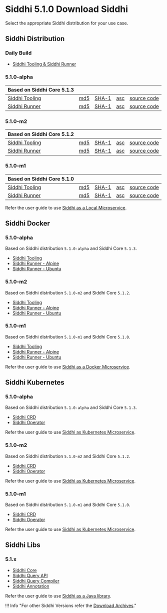 # Siddhi 5.1.0 Download Siddhi

Select the appropriate Siddhi distribution for your use case. 

## Siddhi Distribution 

### **Daily Build**

<ul>
  <li><a target="_blank" href="https://wso2.org/jenkins/job/siddhi/job/siddhi-daily-build/">Siddhi Tooling & Siddhi Runner</a></li>
</ul>  

### **5.1.0-alpha**

Based on Siddhi Core 5.1.3 | &nbsp;      | &nbsp;  | &nbsp; |  &nbsp; |
------     | -----    | ----- | ----- | ----- |
[Siddhi Tooling](https://github.com/siddhi-io/distribution/releases/download/v5.1.0-alpha/siddhi-tooling-5.1.0-alpha.zip) | [md5](https://github.com/siddhi-io/distribution/releases/download/v5.1.0-alpha/siddhi-tooling-5.1.0-alpha.zip.md5) | [SHA-1](https://github.com/siddhi-io/distribution/releases/download/v5.1.0-alpha/siddhi-tooling-5.1.0-alpha.zip.sha1) | [asc](https://github.com/siddhi-io/distribution/releases/download/v5.1.0-alpha/siddhi-tooling-5.1.0-alpha.zip.asc) | [source code](https://github.com/siddhi-io/distribution/releases/tag/v5.1.0-alpha) 
[Siddhi Runner](https://github.com/siddhi-io/distribution/releases/download/v5.1.0-alpha/siddhi-runner-5.1.0-alpha.zip) | [md5](https://github.com/siddhi-io/distribution/releases/download/v5.1.0-alpha/siddhi-runner-5.1.0-alpha.zip.md5) | [SHA-1](https://github.com/siddhi-io/distribution/releases/download/v5.1.0-alpha/siddhi-runner-5.1.0-alpha.zip.sha1) | [asc](https://github.com/siddhi-io/distribution/releases/download/v5.1.0-alpha/siddhi-runner-5.1.0-alpha.zip.asc) | [source code](https://github.com/siddhi-io/distribution/releases/tag/v5.1.0-alpha)

### **5.1.0-m2**

Based on Siddhi Core 5.1.2 | &nbsp;      | &nbsp;  | &nbsp; |  &nbsp; |
------     | -----    | ----- | ----- | ----- |
[Siddhi Tooling](https://github.com/siddhi-io/distribution/releases/download/v5.1.0-m2/siddhi-tooling-5.1.0-m2.zip) | [md5](https://github.com/siddhi-io/distribution/releases/download/v5.1.0-m2/siddhi-tooling-5.1.0-m2.zip.md5) | [SHA-1](https://github.com/siddhi-io/distribution/releases/download/v5.1.0-m2/siddhi-tooling-5.1.0-m2.zip.sha1) | [asc](https://github.com/siddhi-io/distribution/releases/download/v5.1.0-m2/siddhi-tooling-5.1.0-m2.zip.asc) | [source code](https://github.com/siddhi-io/distribution/releases/tag/v5.1.0-m2) 
[Siddhi Runner](https://github.com/siddhi-io/distribution/releases/download/v5.1.0-m2/siddhi-runner-5.1.0-m2.zip) | [md5](https://github.com/siddhi-io/distribution/releases/download/v5.1.0-m2/siddhi-runner-5.1.0-m2.zip.md5) | [SHA-1](https://github.com/siddhi-io/distribution/releases/download/v5.1.0-m2/siddhi-runner-5.1.0-m2.zip.sha1) | [asc](https://github.com/siddhi-io/distribution/releases/download/v5.1.0-m2/siddhi-runner-5.1.0-m2.zip.asc) | [source code](https://github.com/siddhi-io/distribution/releases/tag/v5.1.0-m2)

### **5.1.0-m1**

Based on Siddhi Core 5.1.0 | &nbsp;      | &nbsp;  | &nbsp; |  &nbsp; |
------     | -----    | ----- | ----- |  ----- |
[Siddhi Tooling](https://github.com/siddhi-io/distribution/releases/download/v5.1.0-m1/siddhi-tooling-5.1.0-m1.zip) | [md5](https://github.com/siddhi-io/distribution/releases/download/v5.1.0-m1/siddhi-tooling-5.1.0-m1.zip.md5) | [SHA-1](https://github.com/siddhi-io/distribution/releases/download/v5.1.0-m1/siddhi-tooling-5.1.0-m1.zip.sha1) | [asc](https://github.com/siddhi-io/distribution/releases/download/v5.1.0-m1/siddhi-tooling-5.1.0-m1.zip.asc) | [source code](https://github.com/siddhi-io/distribution/releases/tag/v5.1.0-m1)
[Siddhi Runner](https://github.com/siddhi-io/distribution/releases/download/v5.1.0-m1/siddhi-runner-5.1.0-m1.zip) | [md5](https://github.com/siddhi-io/distribution/releases/download/v5.1.0-m1/siddhi-runner-5.1.0-m1.zip.md5) | [SHA-1](https://github.com/siddhi-io/distribution/releases/download/v5.1.0-m1/siddhi-runner-5.1.0-m1.zip.sha1) | [asc](https://github.com/siddhi-io/distribution/releases/download/v5.1.0-m1/siddhi-runner-5.1.0-m1.zip.asc) | [source code](https://github.com/siddhi-io/distribution/releases/tag/v5.1.0-m1)

Refer the user guide to use [Siddhi as a Local Microservice](../deployment/siddhi-as-a-local-microservice/).

## Siddhi Docker

### **5.1.0-alpha**

Based on Siddhi distribution `5.1.0-alpha` and Siddhi Core `5.1.3`.

* [Siddhi Tooling](https://hub.docker.com/r/siddhiio/siddhi-tooling) 
* [Siddhi Runner - Alpine](https://hub.docker.com/r/siddhiio/siddhi-runner-alpine) 
* [Siddhi Runner - Ubuntu](https://hub.docker.com/r/siddhiio/siddhi-runner-ubuntu)  

### **5.1.0-m2**

Based on Siddhi distribution `5.1.0-m2` and Siddhi Core `5.1.2`.

* [Siddhi Tooling](https://hub.docker.com/r/siddhiio/siddhi-tooling) 
* [Siddhi Runner - Alpine](https://hub.docker.com/r/siddhiio/siddhi-runner-alpine) 
* [Siddhi Runner - Ubuntu](https://hub.docker.com/r/siddhiio/siddhi-runner-ubuntu)  

### **5.1.0-m1**

Based on Siddhi distribution `5.1.0-m1` and Siddhi Core `5.1.0`.

* [Siddhi Tooling](https://hub.docker.com/r/siddhiio/siddhi-tooling) 
* [Siddhi Runner - Alpine](https://hub.docker.com/r/siddhiio/siddhi-runner-alpine) 
* [Siddhi Runner - Ubuntu](https://hub.docker.com/r/siddhiio/siddhi-runner-ubuntu) 

Refer the user guide to use [Siddhi as a Docker Microservice](../deployment/siddhi-as-a-docker-microservice/).

## Siddhi Kubernetes 

### **5.1.0-alpha**

Based on Siddhi distribution `5.1.0-alpha` and Siddhi Core `5.1.3`.

* [Siddhi CRD](https://github.com/siddhi-io/siddhi-operator/releases/download/v0.2.0-alpha/00-prereqs.yaml)
* [Siddhi Operator](https://github.com/siddhi-io/siddhi-operator/releases/download/v0.2.0-alpha/01-siddhi-operator.yaml)

Refer the user guide to use [Siddhi as Kubernetes Microservice](../deployment/siddhi-as-a-kubernetes-microservice/).

### **5.1.0-m2**

Based on Siddhi distribution `5.1.0-m2` and Siddhi Core `5.1.2`.

* [Siddhi CRD](https://github.com/siddhi-io/siddhi-operator/releases/download/v0.2.0-m2/00-prereqs.yaml)
* [Siddhi Operator](https://github.com/siddhi-io/siddhi-operator/releases/download/v0.2.0-m2/01-siddhi-operator.yaml)

Refer the user guide to use [Siddhi as Kubernetes Microservice](../deployment/siddhi-as-a-kubernetes-microservice/).

### **5.1.0-m1**

Based on Siddhi distribution `5.1.0-m1` and Siddhi Core `5.1.0`.

* [Siddhi CRD](https://github.com/siddhi-io/siddhi-operator/releases/download/v0.2.0-m1/00-prereqs.yaml)
* [Siddhi Operator](https://github.com/siddhi-io/siddhi-operator/releases/download/v0.2.0-m1/01-siddhi-operator.yaml)

Refer the user guide to use [Siddhi as Kubernetes Microservice](../deployment/siddhi-as-a-kubernetes-microservice/).

## Siddhi Libs 

### **5.1.x** 

* [Siddhi Core](https://mvnrepository.com/artifact/io.siddhi/siddhi-core)
* [Siddhi Query API](https://mvnrepository.com/artifact/io.siddhi/siddhi-query-api)
* [Siddhi Query Compiler](https://mvnrepository.com/artifact/io.siddhi/siddhi-annotations)
* [Siddhi Annotation](https://mvnrepository.com/artifact/io.siddhi/siddhi-query-compiler)

Refer the user guide to use [Siddhi as a Java library](../deployment/siddhi-as-a-java-library/).

!!! Info "For other Siddhi Versions refer the [Download Archives](../../versions/)."
